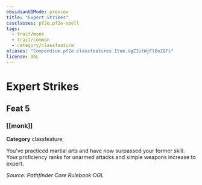 ```yaml
---
obsidianUIMode: preview
title: "Expert Strikes"
cssclasses: pf2e,pf2e-spell
tags:
  - trait/monk
  - trait/common
  - category/classfeature
aliases: "Compendium.pf2e.classfeatures.Item.VgZIutWjFl8oZQFi"
license: OGL
---
```

# Expert Strikes
## Feat 5
### [[monk]]

**Category** classfeature; 




You've practiced martial arts and have now surpassed your former skill. Your proficiency ranks for unarmed attacks and simple weapons increase to expert.

*Source: Pathfinder Core Rulebook*
*OGL*
